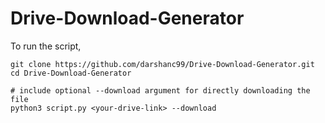 # Drive-Download-Generator
To run the script,

```
git clone https://github.com/darshanc99/Drive-Download-Generator.git
cd Drive-Download-Generator

# include optional --download argument for directly downloading the file
python3 script.py <your-drive-link> --download
```
